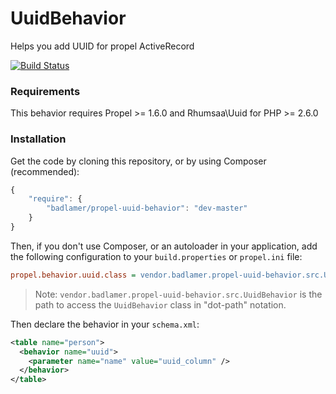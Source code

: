 UuidBehavior
============

Helps you add UUID for propel ActiveRecord

[![Build Status](https://travis-ci.org/badlamer/UuidBehavior.png)](https://travis-ci.org/badlamer/UuidBehavior)


### Requirements

This behavior requires Propel >= 1.6.0 and  Rhumsaa\Uuid for PHP >= 2.6.0

### Installation

Get the code by cloning this repository, or by using Composer (recommended):

```javascript
{
    "require": {
        "badlamer/propel-uuid-behavior": "dev-master"
    }
}
```

Then, if you don't use Composer, or an autoloader in your application, add the
following configuration to your `build.properties` or `propel.ini` file:

```ini
propel.behavior.uuid.class = vendor.badlamer.propel-uuid-behavior.src.UuidBehavior
```

> Note: `vendor.badlamer.propel-uuid-behavior.src.UuidBehavior` is the path to access the `UuidBehavior` class in "dot-path" notation.


Then declare the behavior in your `schema.xml`:

```xml
<table name="person">
  <behavior name="uuid">
    <parameter name="name" value="uuid_column" />
  </behavior>
</table>
```
